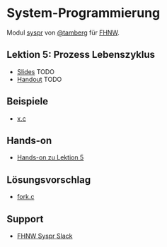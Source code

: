 # System-Programmierung
Modul [syspr]( https://www.fhnw.ch/de/studium/module/6008081) von [@tamberg](https://twitter.com/tamberg) für [FHNW](https://www.fhnw.ch/).

## Lektion 5: Prozess Lebenszyklus
- [Slides](http://www.tamberg.org/fhnw/2018/Syspr05ProzessLebenszyklus.pdf) TODO
- [Handout](http://www.tamberg.org/fhnw/2018/Syspr05ProzessLebenszyklusHandout.pdf) TODO

## Beispiele
- [x.c](x.c)

## Hands-on
- [Hands-on zu Lektion 5](../../../../fhnw-syspr-work-05/blob/master/README.md)

## Lösungsvorschlag
- [fork.c](fork.c)

## Support
- [FHNW Syspr Slack](https://fhnw-syspr.slack.com/)
